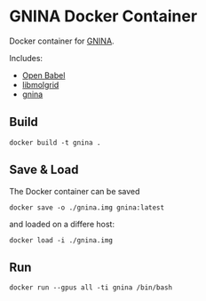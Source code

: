 # GNINA Docker Container

Docker container for [GNINA]().

Includes:

* [Open Babel](https://github.com/openbabel/openbabel)
* [libmolgrid](https://github.com/gnina/libmolgrid)
* [gnina](https://github.com/gnina/gnina)

## Build

```
docker build -t gnina .
```

## Save & Load

The Docker container can be saved

```
docker save -o ./gnina.img gnina:latest
```

and loaded on a differe host:

```
docker load -i ./gnina.img
```

## Run

```
docker run --gpus all -ti gnina /bin/bash
```